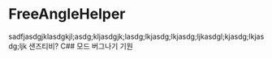 # FreeAngleHelper
sadfjasdgjklasdgkjl;asdg;kljasdgjk;lasdg;lkjasdg;lkjasdg;ljkasdgl;kjasdg;lkjasdg;ljk
샌즈티비? C## 모드 버그나기 기원
